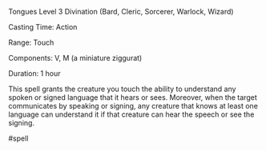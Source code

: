 Tongues
Level 3 Divination (Bard, Cleric, Sorcerer, Warlock, Wizard)

Casting Time: Action

Range: Touch

Components: V, M (a miniature ziggurat)

Duration: 1 hour

This spell grants the creature you touch the ability to understand any spoken or signed language that it hears or sees. Moreover, when the target communicates by speaking or signing, any creature that knows at least one language can understand it if that creature can hear the speech or see the signing.

#spell